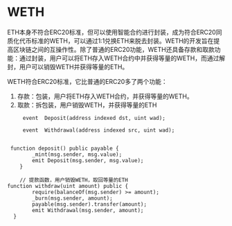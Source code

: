 # WETH
ETH本身不符合ERC20标准，但可以使用智能合约进行封装，成为符合ERC20同质化代币标准的WETH，可以通过1:1兑换ETH来脱去封装。WETH的开发旨在提高区块链之间的互操作性。除了普通的ERC20功能，WETH还具备存款和取款功能：通过封装，用户可以将ETH存入WETH合约中并获得等量的WETH，而通过解封，用户可以销毁WETH并获得等量的ETH。

WETH符合ERC20标准，它比普通的ERC20多了两个功能：
1. 存款：包装，用户将ETH存入WETH合约，并获得等量的WETH。 
2. 取款：拆包装，用户销毁WETH，并获得等量的ETH




```solidity
     event  Deposit(address indexed dst, uint wad);

     event  Withdrawal(address indexed src, uint wad);


 function deposit() public payable {
        _mint(msg.sender, msg.value);
        emit Deposit(msg.sender, msg.value);
    }

    // 提款函数，用户销毁WETH，取回等量的ETH
function withdraw(uint amount) public {
        require(balanceOf(msg.sender) >= amount);
        _burn(msg.sender, amount);
        payable(msg.sender).transfer(amount);
        emit Withdrawal(msg.sender, amount);
  }

```